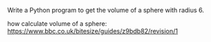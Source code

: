  Write a Python program to get the volume of a sphere with radius 6.
 
 
 how calculate volume of a sphere:
 <br>
 https://www.bbc.co.uk/bitesize/guides/z9bdb82/revision/1
